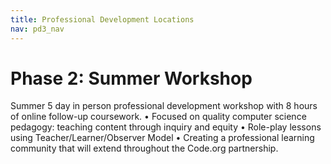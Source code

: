```yaml
---
title: Professional Development Locations
nav: pd3_nav
---
```


# Phase 2: Summer Workshop #

Summer 5 day in person professional development workshop with 8 hours of online follow-up coursework.
• Focused on quality computer science pedagogy: teaching content through inquiry and equity
• Role-play lessons using Teacher/Learner/Observer Model
• Creating a professional learning community that will extend throughout the Code.org partnership.